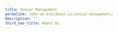 ```yaml
---
title: Senior Management
permalink: /who-we-are/about-us/senior-management/
description: ""
third_nav_title: About Us
---
```

